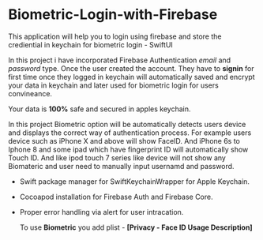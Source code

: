 # Biometric-Login-with-Firebase

This application will help you to login using firebase and store the crediential in keychain for biometric login - SwiftUI

In this project i have incorporated Firebase Authentication *email* and *password* type. Once the user created the account. They have to **signin** for first time once they logged in keychain will automatically saved and encrypt your data in keychain and later used for biometric login for users convineance. 

Your data is **100%** safe and secured in apples keychain. 

In this project Biometric option will be automatically detects users device and displays the correct way of authentication process. For example users device such as iPhone X and above will show FaceID. And iPhone 6s to Iphone 8 and some ipad which have fingerprint ID will automatically show Touch ID. And like ipod touch 7 series like device will not show any Biomateric and user need to manually input usernamd and password. 

* Swift package manager for SwiftKeychainWrapper for Apple Keychain.

* Cocoapod installation for Firebase Auth and Firebase Core.

* Proper error handling via alert for user intracation.

   To use **Biometric** you add plist - **[Privacy - Face ID Usage Description]**

  

